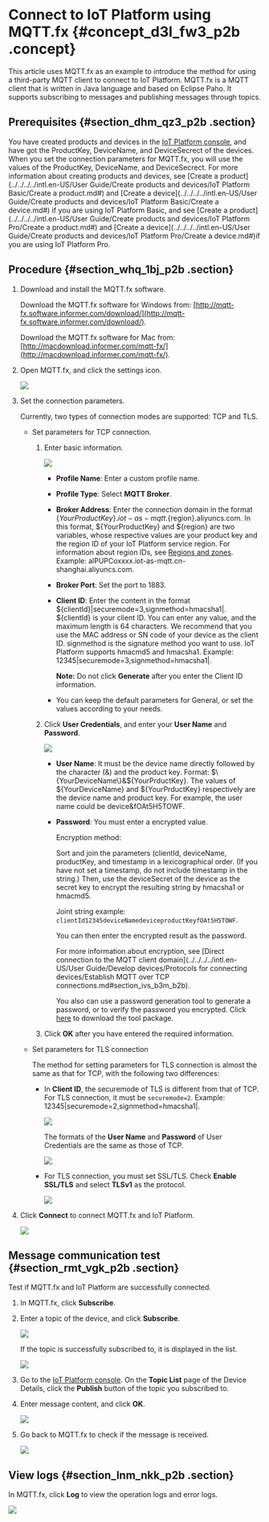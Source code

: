 # Connect to IoT Platform using MQTT.fx {#concept_d3l_fw3_p2b .concept}

This article uses MQTT.fx as an example to introduce the method for using a third-party MQTT client to connect to IoT Platform. MQTT.fx is a MQTT client that is written in Java language and based on Eclipse Paho. It supports subscribing to messages and publishing messages through topics.

## Prerequisites {#section_dhm_qz3_p2b .section}

You have created products and devices in the [IoT Platform console](https://iot.console.aliyun.com), and have got the ProductKey, DeviceName, and DeviceSecrect of the devices. When you set the connection parameters for MQTT.fx, you will use the values of the ProductKey, DeviceName, and DeviceSecrect. For more information about creating products and devices, see [Create a product](../../../../intl.en-US/User Guide/Create products and devices/IoT Platform Basic/Create a product.md#) and [Create a device](../../../../intl.en-US/User Guide/Create products and devices/IoT Platform Basic/Create a device.md#) if you are using IoT Platform Basic, and see [Create a product](../../../../intl.en-US/User Guide/Create products and devices/IoT Platform Pro/Create a product.md#) and [Create a device](../../../../intl.en-US/User Guide/Create products and devices/IoT Platform Pro/Create a device.md#)if you are using IoT Platform Pro.

## Procedure {#section_whq_1bj_p2b .section}

1.  Download and install the MQTT.fx software.

    Download the MQTT.fx software for Windows from: [http://mqtt-fx.software.informer.com/download/](http://mqtt-fx.software.informer.com/download/).

    Download the MQTT.fx software for Mac from: [http://macdownload.informer.com/mqtt-fx/](http://macdownload.informer.com/mqtt-fx/).

2.  Open MQTT.fx, and click the settings icon.

    ![](http://static-aliyun-doc.oss-cn-hangzhou.aliyuncs.com/assets/img/16788/15338285987694_en-US.png)

3.  Set the connection parameters.

    Currently, two types of connection modes are supported: TCP and TLS.

    -   Set parameters for TCP connection.
        1.  Enter basic information.

            ![](http://static-aliyun-doc.oss-cn-hangzhou.aliyuncs.com/assets/img/16788/15338285997698_en-US.png)

            -   **Profile Name**: Enter a custom profile name.
            -   **Profile Type**: Select **MQTT Broker**.
            -   **Broker Address**: Enter the connection domain in the format $\{YourProductKey\}.iot-as-mqtt.$\{region\}.aliyuncs.com. In this format, $\{YourProductKey\} and $\{region\} are two variables, whose respective values are your product key and the region ID of your IoT Platform service region. For information about region IDs, see [Regions and zones](https://www.alibabacloud.com/help/doc-detail/40654.htm). Example: alPUPCoxxxx.iot-as-mqtt.cn-shanghai.aliyuncs.com.
            -   **Broker Port**: Set the port to 1883.
            -   **Client ID**: Enter the content in the format $\{clientId\}|securemode=3,signmethod=hmacsha1|. $\{clientId\} is your client ID. You can enter any value, and the maximum length is 64 characters. We recommend that you use the MAC address or SN code of your device as the client ID. signmethod is the signature method you want to use. IoT Platform supports hmacmd5 and hmacsha1. Example: 12345|securemode=3,signmethod=hmacsha1|.

                **Note:** Do not click **Generate** after you enter the Client ID information.

            -   You can keep the default parameters for General, or set the values according to your needs.
        2.  Click **User Credentials**, and enter your **User Name** and **Password**.

            ![](http://static-aliyun-doc.oss-cn-hangzhou.aliyuncs.com/assets/img/16788/15338285997699_en-US.png)

            -   **User Name**: It must be the device name directly followed by the character \(&\) and the product key. Format: $\{YourDeviceName\}&$\{YourPrductKey\}. The values of $\{YourDeviceName\} and $\{YourPrductKey\} respectively are the device name and product key. For example, the user name could be device&fOAt5H5TOWF.
            -   **Password**: You must enter a encrypted value.

                Encryption method:

                Sort and join the parameters \(clientId, deviceName, productKey, and timestamp in a lexicographical order. \(If you have not set a timestamp, do not include timestamp in the string.\) Then, use the deviceSecret of the device as the secret key to encrypt the resulting string by hmacsha1 or hmacmd5.

                Joint string example: `clientId12345deviceNamedeviceproductKeyfOAt5H5TOWF`.

                You can then enter the encrypted result as the password.

                For more information about encryption, see [Direct connection to the MQTT client domain](../../../../intl.en-US/User Guide/Develop devices/Protocols for connecting devices/Establish MQTT over TCP connections.md#section_ivs_b3m_b2b).

                You also can use a password generation tool to generate a password, or to verify the password you encrypted. Click [here](https://files.alicdn.com/tpsservice/471c155376d6a88a29c9ad66784e94f0.zip) to download the tool package.

        3.  Click **OK** after you have entered the required information.
    -   Set parameters for TLS connection

        The method for setting parameters for TLS connection is almost the same as that for TCP, with the following two differences:

        -   In **Client ID**, the securemode of TLS is different from that of TCP. For TLS connection, it must be `securemode=2`. Example: 12345|securemode=2,signmethod=hmacsha1|.

            ![](http://static-aliyun-doc.oss-cn-hangzhou.aliyuncs.com/assets/img/16788/15338285997732_en-US.png)

            The formats of the **User Name** and **Password** of User Credentials are the same as those of TCP.

            ![](http://static-aliyun-doc.oss-cn-hangzhou.aliyuncs.com/assets/img/16788/15338285997733_en-US.png)

        -   For TLS connection, you must set SSL/TLS. Check **Enable SSL/TLS** and select **TLSv1** as the protocol.

            ![](http://static-aliyun-doc.oss-cn-hangzhou.aliyuncs.com/assets/img/16788/15338285997734_en-US.png)

4.  Click **Connect** to connect MQTT.fx and IoT Platform.

    ![](http://static-aliyun-doc.oss-cn-hangzhou.aliyuncs.com/assets/img/16788/15338285997735_en-US.png)


## Message communication test {#section_rmt_vgk_p2b .section}

Test if MQTT.fx and IoT Platform are successfully connected.

1.  In MQTT.fx, click **Subscribe**.
2.  Enter a topic of the device, and click **Subscribe**.

    ![](http://static-aliyun-doc.oss-cn-hangzhou.aliyuncs.com/assets/img/16788/15338285997736_en-US.png)

    If the topic is successfully subscribed to, it is displayed in the list.

    ![](http://static-aliyun-doc.oss-cn-hangzhou.aliyuncs.com/assets/img/16788/15338285997737_en-US.png)

3.  Go to the [IoT Platform console](https://iot.console.aliyun.com). On the **Topic List** page of the Device Details, click the **Publish** button of the topic you subscribed to.
4.  Enter message content, and click **OK**.

    ![](http://static-aliyun-doc.oss-cn-hangzhou.aliyuncs.com/assets/img/16788/15338285997738_en-US.png)

5.  Go back to MQTT.fx to check if the message is received.

    ![](http://static-aliyun-doc.oss-cn-hangzhou.aliyuncs.com/assets/img/16788/15338286007739_en-US.png)


## View logs {#section_lnm_nkk_p2b .section}

In MQTT.fx, click **Log** to view the operation logs and error logs.

![](http://static-aliyun-doc.oss-cn-hangzhou.aliyuncs.com/assets/img/16788/15338286007740_en-US.png)

